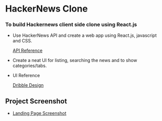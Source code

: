 # HackerNews Clone

### To build Hackernews client side clone using React.js


* Use HackerNews API and create a web app using React.js, javascript and  CSS.
  
  [API Reference](https://github.com/HackerNews/API)

* Create a neat UI for listing, searching the news and to show   categories/tabs.

* UI Reference

  [Dribble Design](https://dribbble.com/shots/11208714-Hackernews-UI-Redesign)

## Project Screenshot 

* [Landing Page Screenshot](https://hackernews-ss.s3.amazonaws.com/SS-1.jpg)
